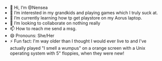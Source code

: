 - 👋 Hi, I’m @Nensea
- 👀 I’m interested in my grandkids and playing games which I truly suck at.
- 🌱 I’m currently learning how tp get playstore on my Aorus laptop.
- 💞️ I’m looking to collaborate on nothing really
- 📫 How to reach me send a msg.
- 😄 Pronouns: She/Her
- ⚡ Fun fact: I'm way older than I thought I would ever live to and I've actually played "I smell a wumpus" on a orange screen with a Unix operating system with 5" floppies, when they  were new!

<!---
Nensea/Nensea is a ✨ special ✨ repository because its `README.md` (this file) appears on your GitHub profile.
You can click the Preview link to take a look at your changes.
--->
